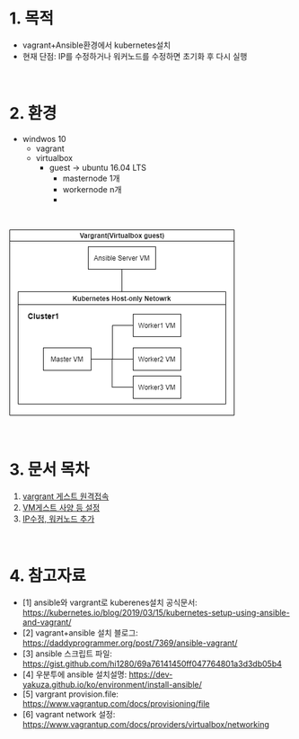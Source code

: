 # 1. 목적
* vagrant+Ansible환경에서 kubernetes설치
* 현재 단점: IP를 수정하거나 워커노드를 수정하면 초기화 후 다시 실행

<br>

# 2. 환경
* windwos 10
  * vagrant
  * virtualbox
    * guest -> ubuntu 16.04 LTS
      * masternode 1개
      * workernode n개
      * 
<br>

![](imgs/arch.png)

<br>

# 3. 문서 목차
1. [vargrant 게스트 원격접속](documentation/vagrant_ssh원격접속.md)
2. [VM게스트 사양 등 설정](documentation/vagrant_게스트설정.md)
3. [IP수정, 워커노드 추가](documentation/마스터&워커노드_IP수정.md)


<br>

# 4. 참고자료
* [1] ansible와 vargrant로 kuberenes설치 공식문서: https://kubernetes.io/blog/2019/03/15/kubernetes-setup-using-ansible-and-vagrant/
* [2] vagrant+ansible 설치 블로그: https://daddyprogrammer.org/post/7369/ansible-vagrant/
* [3] ansible 스크립트 파일: https://gist.github.com/hi1280/69a76141450ff047764801a3d3db05b4
* [4] 우분투에 ansible 설치설명: https://dev-yakuza.github.io/ko/environment/install-ansible/
* [5] vargrant provision.file: https://www.vagrantup.com/docs/provisioning/file
* [6] vagrant network 설정: https://www.vagrantup.com/docs/providers/virtualbox/networking